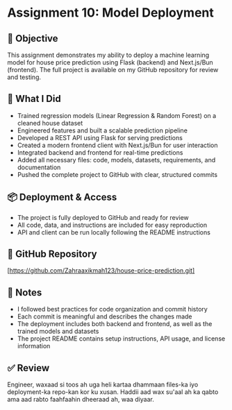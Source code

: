 # Assignment 10: Model Deployment

## 🎯 Objective
This assignment demonstrates my ability to deploy a machine learning model for house price prediction using Flask (backend) and Next.js/Bun (frontend). The full project is available on my GitHub repository for review and testing.

## 🚀 What I Did
- Trained regression models (Linear Regression & Random Forest) on a cleaned house dataset
- Engineered features and built a scalable prediction pipeline
- Developed a REST API using Flask for serving predictions
- Created a modern frontend client with Next.js/Bun for user interaction
- Integrated backend and frontend for real-time predictions
- Added all necessary files: code, models, datasets, requirements, and documentation
- Pushed the complete project to GitHub with clear, structured commits

## 📦 Deployment & Access
- The project is fully deployed to GitHub and ready for review
- All code, data, and instructions are included for easy reproduction
- API and client can be run locally following the README instructions

## 🔗 GitHub Repository
[https://github.com/Zahraaxikmah123/house-price-prediction.git]

## 📝 Notes
- I followed best practices for code organization and commit history
- Each commit is meaningful and describes the changes made
- The deployment includes both backend and frontend, as well as the trained models and datasets
- The project README contains setup instructions, API usage, and license information

## ✅ Review
Engineer, waxaad si toos ah uga heli kartaa dhammaan files-ka iyo deployment-ka repo-kan kor ku xusan. Haddii aad wax su'aal ah ka qabto ama aad rabto faahfaahin dheeraad ah, waa diyaar.
